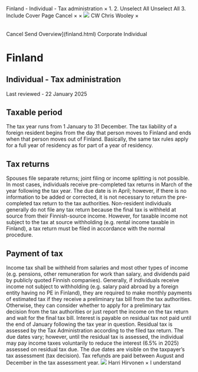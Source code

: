 Finland - Individual - Tax administration
×
1.
2.
Unselect All
Unselect All
3.
Include Cover Page
Cancel
×
×
![](-/media/world-wide-tax-summaries/attachments/global---chris-wooley.ashx%3Frev=ac5e5f3223b34096b1afc2a6009c7320&revision=ac5e5f32-23b3-4096-b1af-c2a6009c7320&hash=859B7ADC84DC2CBEC9760E9E6EE7DE6D0A8BFCDF)
CW
Chris Wooley
×
######
Cancel
Send
Overview](finland.html)
Corporate
Individual
# Finland
## Individual - Tax administration
Last reviewed - 22 January 2025
## Taxable period
The tax year runs from 1 January to 31 December. The tax liability of a foreign resident begins from the day that person moves to Finland and ends when that person moves out of Finland. Basically, the same tax rules apply for a full year of residency as for part of a year of residency.
## Tax returns
Spouses file separate returns; joint filing or income splitting is not possible.
In most cases, individuals receive pre-completed tax returns in March of the year following the tax year. The due date is in April; however, if there is no information to be added or corrected, it is not necessary to return the pre-completed tax return to the tax authorities.
Non-resident individuals generally do not file any tax return because the final tax is withheld at source from their Finnish-source income. However, for taxable income not subject to the tax at source withholding (e.g. rental income taxable in Finland), a tax return must be filed in accordance with the normal procedure.
## Payment of tax
Income tax shall be withheld from salaries and most other types of income (e.g. pensions, other remuneration for work than salary, and dividends paid by publicly quoted Finnish companies).
Generally, if individuals receive income not subject to withholding (e.g. salary paid abroad by a foreign entity having no PE in Finland), they are required to make monthly payments of estimated tax if they receive a preliminary tax bill from the tax authorities. Otherwise, they can consider whether to apply for a preliminary tax decision from the tax authorities or just report the income on the tax return and wait for the final tax bill. Interest is payable on residual tax not paid until the end of January following the tax year in question.
Residual tax is assessed by the Tax Administration according to the filed tax return. The due dates vary; however, until the residual tax is assessed, the individual may pay income taxes voluntarily to reduce the interest (6.5% in 2025) assessed on residual tax due. The due dates are visible on the taxpayer’s tax assessment (tax decision). Tax refunds are paid between August and December in the tax assessment year.
![](-/media/world-wide-tax-summaries/finlandharri-olavi-hirvonenfinland--harri-hirvonenjpg20220503110045670.ashx%3Frev=ab83c7c443bd41a89097dfc88469404f&revision=ab83c7c4-43bd-41a8-9097-dfc88469404f&hash=B55B2446B2954B62914D8EB096E30D0803079720)
Harri Hirvonen
×
I understand
